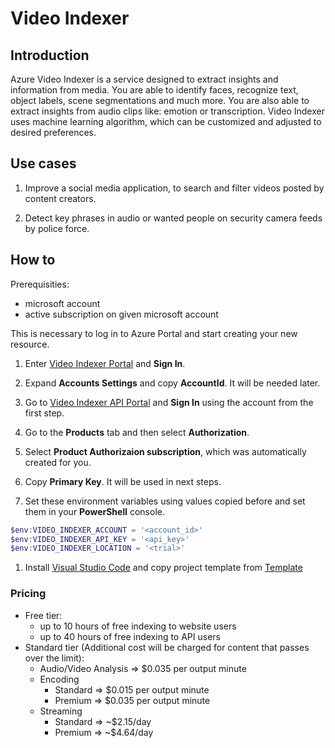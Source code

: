 # Video Indexer

## Introduction

Azure Video Indexer is a service designed to extract insights and information from media. You are able to identify faces, recognize text, object labels, scene segmentations and much more. You are also able to extract insights from audio clips like: emotion or transcription. Video Indexer uses machine learning algorithm, which can be customized and adjusted to desired preferences.

## Use cases

1. Improve a social media application, to search and filter videos posted by content creators.

1. Detect key phrases in audio or wanted people on security camera feeds by police force.

## How to

Prerequisities:

- microsoft account
- active subscription on given microsoft account

This is necessary to log in to Azure Portal and start creating your new resource.

1. Enter [Video Indexer Portal](https://www.videoindexer.ai/account/login) and **Sign In**.

1. Expand **Accounts Settings** and copy **AccountId**. It will be needed later.

1. Go to [Video Indexer API Portal](https://api-portal.videoindexer.ai/) and **Sign In** using the account from the first step.

1. Go to the **Products** tab and then select **Authorization**.

1. Select **Product Authorizaion subscription**, which was automatically created for you.

1. Copy **Primary Key**. It will be used in next steps.

1. Set these environment variables using values copied before and set them in your **PowerShell** console.

```PowerShell
$env:VIDEO_INDEXER_ACCOUNT = '<account_id>'
$env:VIDEO_INDEXER_API_KEY = '<api_key>'
$env:VIDEO_INDEXER_LOCATION = '<trial>'
```

1. Install [Visual Studio Code](https://code.visualstudio.com/) and copy project template from [Template](https://docs.microsoft.com/en-us/learn/modules/extract-insights-from-videos-with-video-indexer-service/3-upload-index-videos?pivots=csharp)

### Pricing

- Free tier:
  - up to 10 hours of free indexing to website users
  - up to 40 hours of free indexing to API users
- Standard tier (Additional cost will be charged for content that passes over the limit):
  - Audio/Video Analysis => $0.035 per output minute
  - Encoding
    - Standard => $0.015 per output minute
    - Premium => $0.035 per output minute
  - Streaming
    - Standard => ~$2.15/day
    - Premium =>  ~$4.64/day
